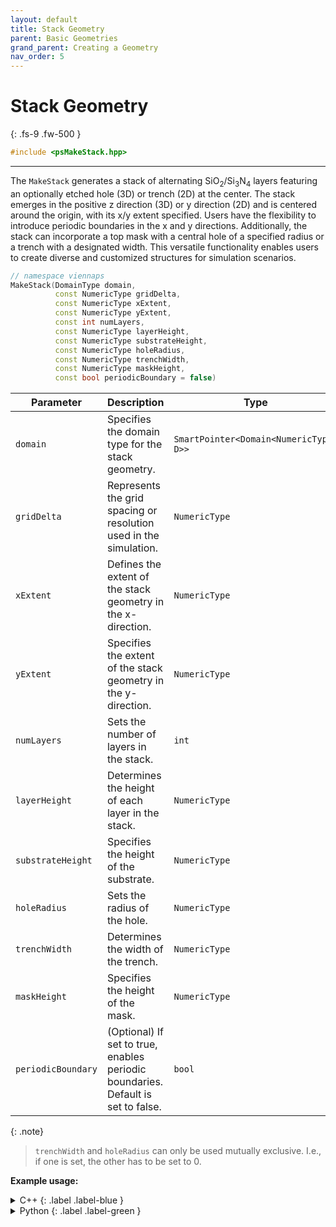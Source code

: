 ```yaml
---
layout: default
title: Stack Geometry
parent: Basic Geometries
grand_parent: Creating a Geometry
nav_order: 5
---
```


# Stack Geometry
{: .fs-9 .fw-500 }

```c++
#include <psMakeStack.hpp>
```
---

The `MakeStack` generates a stack of alternating SiO<sub>2</sub>/Si<sub>3</sub>N<sub>4</sub> layers featuring an optionally etched hole (3D) or trench (2D) at the center. The stack emerges in the positive z direction (3D) or y direction (2D) and is centered around the origin, with its x/y extent specified. Users have the flexibility to introduce periodic boundaries in the x and y directions. Additionally, the stack can incorporate a top mask with a central hole of a specified radius or a trench with a designated width. This versatile functionality enables users to create diverse and customized structures for simulation scenarios.

```c++
// namespace viennaps
MakeStack(DomainType domain, 
          const NumericType gridDelta,
          const NumericType xExtent, 
          const NumericType yExtent,
          const int numLayers, 
          const NumericType layerHeight,
          const NumericType substrateHeight,
          const NumericType holeRadius,
          const NumericType trenchWidth,
          const NumericType maskHeight, 
          const bool periodicBoundary = false)
```

| Parameter              | Description                                                       | Type                           |
|------------------------|-------------------------------------------------------------------|--------------------------------|
| `domain`               | Specifies the domain type for the stack geometry.                   | `SmartPointer<Domain<NumericType, D>>` |
| `gridDelta`            | Represents the grid spacing or resolution used in the simulation.             | `NumericType` |
| `xExtent`              | Defines the extent of the stack geometry in the x-direction.                   | `NumericType` |
| `yExtent`              | Specifies the extent of the stack geometry in the y-direction.                 | `NumericType` |
| `numLayers`            | Sets the number of layers in the stack.                          | `int` |
| `layerHeight`          | Determines the height of each layer in the stack.                      | `NumericType` |
| `substrateHeight`      | Specifies the height of the substrate.                                 | `NumericType` |
| `holeRadius`           | Sets the radius of the hole.                                             | `NumericType` |
| `trenchWidth`          | Determines the width of the trench.                                         | `NumericType` |
| `maskHeight`           | Specifies the height of the mask.                                             | `NumericType` |
| `periodicBoundary`     | (Optional) If set to true, enables periodic boundaries. Default is set to false.        | `bool` |

{: .note}
> `trenchWidth` and `holeRadius` can only be used mutually exclusive. I.e., if one is set, the other has to be set to 0.

__Example usage:__

<details markdown="1">
<summary markdown="1">
C++
{: .label .label-blue }
</summary>
```c++
// namespace viennaps
auto domain = SmartPointer<Domain<NumericType, D>>::New();
MakeStack<NumericType, D>(domain, 0.5, 10.0, 10.0, 5, 5.0, 10., 0.0, 5.0,
                            0.0, false)
    .apply();
```
</details>

<details markdown="1">
<summary markdown="1">
Python
{: .label .label-green }
</summary>
```python
domain = vps.Domain()
vps.MakeStack(domain=domain,
              gridDelta=0.5,
              xExtent=10.0,
              yExtent=10.0,
              numLayers=5,
              layerHeight=5.0,
              substrateHeight=10.0,
              holeRadius=0.0,
              trenchWidth=5.0,
              maskHeight=0.0,
              periodicBoundary=False,
             ).apply()
```
</details>